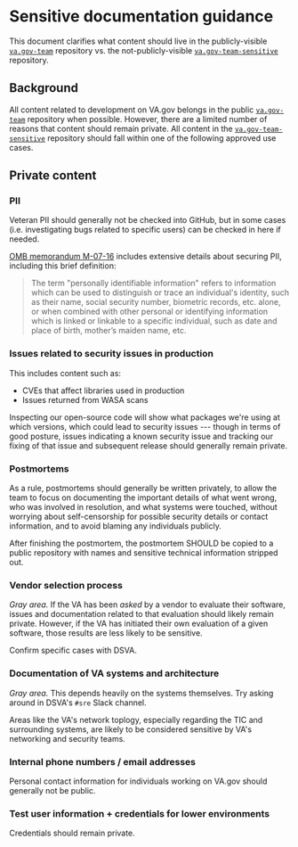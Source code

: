 # Sensitive documentation guidance

This document clarifies what content should live in the publicly-visible [`va.gov-team`](https://github.com/department-of-veterans-affairs/va.gov-team) repository vs. the not-publicly-visible [`va.gov-team-sensitive`](https://github.com/department-of-veterans-affairs/va.gov-team-sensitive) repository.

## Background

All content related to development on VA.gov belongs in the public [`va.gov-team`](https://github.com/department-of-veterans-affairs/va.gov-team) repository when possible. However, there are a limited number of reasons that content should remain private. All content in the [`va.gov-team-sensitive`](https://github.com/department-of-veterans-affairs/va.gov-team-sensitive) repository should fall within one of the following approved use cases.

## Private content

### PII

Veteran PII should generally not be checked into GitHub, but in some cases (i.e. investigating bugs related to specific users) can be checked in here if needed.

[OMB memorandum M-07-16](https://www.whitehouse.gov/sites/whitehouse.gov/files/omb/memoranda/2007/m07-16.pdf) includes extensive details about securing PII, including this brief definition:

> The term "personally identifiable information" refers to information which can be used to distinguish or trace an
individual's identity, such as their name, social security number, biometric records, etc. alone, or when combined
with other personal or identifying information which is linked or linkable to a specific individual, such as date and
place of birth, mother’s maiden name, etc.

### Issues related to security issues in production

This includes content such as:

* CVEs that affect libraries used in production
* Issues returned from WASA scans

Inspecting our open-source code will show what packages we're using at which versions, which could lead to security issues --- though in terms of good posture, issues indicating a known security issue and tracking our fixing of that issue and subsequent release should generally remain private.

### Postmortems

As a rule, postmortems should generally be written privately, to allow the team to focus on documenting the important details of what went wrong, who was involved in resolution, and what systems were touched, without worrying about self-censorship for possible security details or contact information, and to avoid blaming any individuals publicly.

After finishing the postmortem, the postmortem SHOULD be copied to a public repository with names and sensitive technical information stripped out.

### Vendor selection process

*Gray area.* If the VA has been *asked* by a vendor to evaluate their software, issues and documentation related to that evaluation should likely remain private. However, if the VA has initiated their own evaluation of a given software, those results are less likely to be sensitive.

Confirm specific cases with DSVA.

### Documentation of VA systems and architecture

*Gray area.* This depends heavily on the systems themselves. Try asking around in DSVA's `#sre` Slack channel.

Areas like the VA's network toplogy, especially regarding the TIC and surrounding systems, are likely to be considered sensitive by VA's networking and security teams.

### Internal phone numbers / email addresses

Personal contact information for individuals working on VA.gov should generally not be public.

### Test user information + credentials for lower environments

Credentials should remain private.
